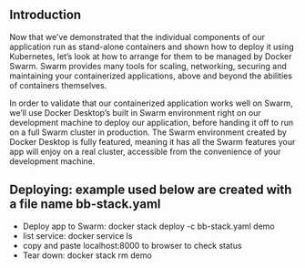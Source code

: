 ## Introduction
Now that we’ve demonstrated that the individual components of our application run as stand-alone containers and shown how to deploy it using Kubernetes, let’s look at how to arrange for them to be managed by Docker Swarm. Swarm provides many tools for scaling, networking, securing and maintaining your containerized applications, above and beyond the abilities of containers themselves.


In order to validate that our containerized application works well on Swarm, we’ll use Docker Desktop’s built in Swarm environment right on our development machine to deploy our application, before handing it off to run on a full Swarm cluster in production. The Swarm environment created by Docker Desktop is fully featured, meaning it has all the Swarm features your app will enjoy on a real cluster, accessible from the convenience of your development machine.



## Deploying: example used below are created with a file name bb-stack.yaml


* Deploy app to Swarm: docker stack deploy -c bb-stack.yaml demo
* list service: docker service ls
* copy and paste localhost:8000 to browser to check status
* Tear down: docker stack rm demo
